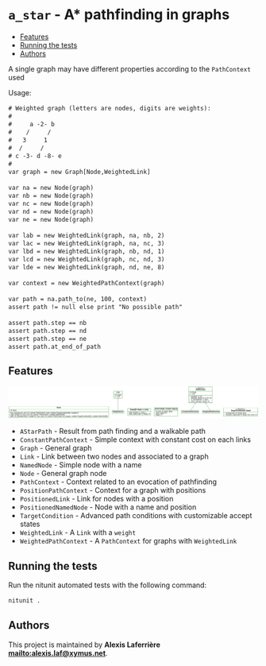 # `a_star` - A* pathfinding in graphs

* [Features](#Features)
* [Running the tests](#Running-the-tests)
* [Authors](#Authors)

A single graph may have different properties according to the `PathContext` used

Usage:

~~~
# Weighted graph (letters are nodes, digits are weights):
#
#     a -2- b
#    /     /
#   3     1
#  /     /
# c -3- d -8- e
#
var graph = new Graph[Node,WeightedLink]

var na = new Node(graph)
var nb = new Node(graph)
var nc = new Node(graph)
var nd = new Node(graph)
var ne = new Node(graph)

var lab = new WeightedLink(graph, na, nb, 2)
var lac = new WeightedLink(graph, na, nc, 3)
var lbd = new WeightedLink(graph, nb, nd, 1)
var lcd = new WeightedLink(graph, nc, nd, 3)
var lde = new WeightedLink(graph, nd, ne, 8)

var context = new WeightedPathContext(graph)

var path = na.path_to(ne, 100, context)
assert path != null else print "No possible path"

assert path.step == nb
assert path.step == nd
assert path.step == ne
assert path.at_end_of_path
~~~

## Features

![Diagram for `a_star`](uml-a_star.svg)

* `AStarPath` - Result from path finding and a walkable path
* `ConstantPathContext` - Simple context with constant cost on each links
* `Graph` - General graph
* `Link` - Link between two nodes and associated to a graph
* `NamedNode` - Simple node with a name
* `Node` - General graph node
* `PathContext` - Context related to an evocation of pathfinding
* `PositionPathContext` - Context for a graph with positions
* `PositionedLink` - Link for nodes with a position
* `PositionedNamedNode` - Node with a name and position
* `TargetCondition` - Advanced path conditions with customizable accept states
* `WeightedLink` - A `Link` with a `weight`
* `WeightedPathContext` - A `PathContext` for graphs with `WeightedLink`

## Running the tests

Run the nitunit automated tests with the following command:

~~~bash
nitunit .
~~~

## Authors

This project is maintained by **Alexis Laferrière <mailto:alexis.laf@xymus.net>**.
